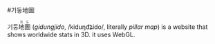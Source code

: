 #기둥地圖

기둥<ruby><rb>地</rb><rt>지</rt><rb>圖</rb><rt>도</rt></ruby> (_gidungjido_, /kiduŋd͡ʑido/, literally _pillar map_) is a website that shows worldwide stats in 3D. it uses WebGL.